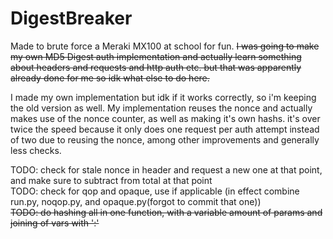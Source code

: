# DigestBreaker

Made to brute force a Meraki MX100 at school for fun. ~~I was going to make my own MD5 Digest auth implementation and actually learn something about headers and requests and http auth etc. but that was apparently already done for me so idk what else to do here.~~

I made my own implementation but idk if it works correctly, so i'm keeping the old version as well. My implementation reuses the nonce and actually makes use of the nonce counter, as well as making it's own hashs. it's over twice the speed because it only does one request per auth attempt instead of two due to reusing the nonce, among other improvements and generally less checks.

TODO: check for stale nonce in header and request a new one at that point, and make sure to subtract from total at that point\
TODO: check for qop and opaque, use if applicable (in effect combine run.py, noqop.py, and opaque.py(forgot to commit that one))\
~~TODO: do hashing all in one function, with a variable amount of params and joining of vars with ':'~~